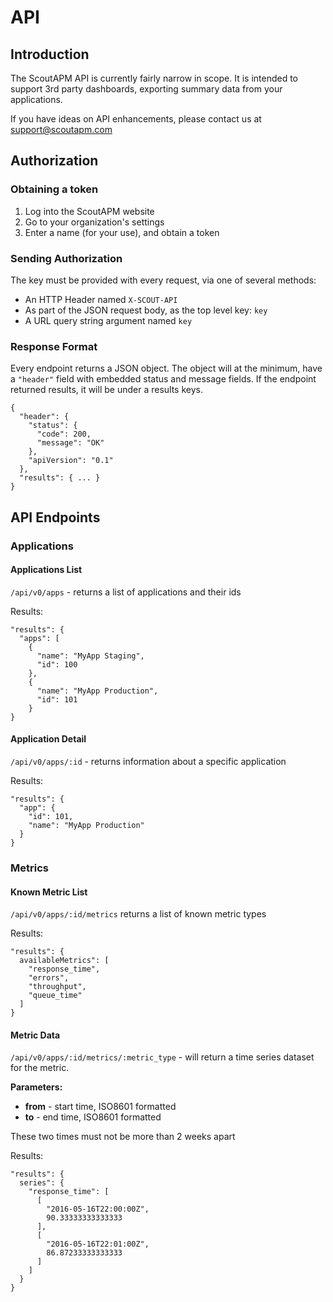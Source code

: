 # API

## Introduction

The ScoutAPM API is currently fairly narrow in scope. It is intended to
support 3rd party dashboards, exporting summary data from your applications.

If you have ideas on API enhancements, please contact us at support@scoutapm.com

## Authorization

### Obtaining a token

1. Log into the ScoutAPM website
2. Go to your organization's settings
3. Enter a name (for your use), and obtain a token

### Sending Authorization

The key must be provided with every request, via one of several methods:

* An HTTP Header named `X-SCOUT-API`
* As part of the JSON request body, as the top level key: `key`
* A URL query string argument named `key`

### Response Format

Every endpoint returns a JSON object. The object will at the minimum,
have a `"header"` field with embedded status and message fields. If the
endpoint returned results, it will be under a results keys.

```
{
  "header": {
    "status": {
      "code": 200,
      "message": "OK"
    },
    "apiVersion": "0.1"
  },
  "results": { ... }
}
```

## API Endpoints

### Applications

#### Applications List

`/api/v0/apps` - returns a list of applications and their ids

Results:

```
"results": {
  "apps": [
    {
      "name": "MyApp Staging",
      "id": 100
    },
    {
      "name": "MyApp Production",
      "id": 101
    }
}
```


#### Application Detail

`/api/v0/apps/:id` - returns information about a specific application

Results:

```
"results": {
  "app": {
    "id": 101,
    "name": "MyApp Production"
  }
}
```

### Metrics

#### Known Metric List

`/api/v0/apps/:id/metrics` returns a list of known metric types

Results:

```
"results": {
  availableMetrics": [
    "response_time",
    "errors",
    "throughput",
    "queue_time"
  ]
}
```


#### Metric Data

`/api/v0/apps/:id/metrics/:metric_type` - will return a time series dataset for the metric.

**Parameters:**

* **from** - start time, ISO8601 formatted
* **to** - end time, ISO8601 formatted

These two times must not be more than 2 weeks apart

Results:

```
"results": {
  series": {
    "response_time": [
      [
        "2016-05-16T22:00:00Z",
        90.33333333333333
      ],
      [
        "2016-05-16T22:01:00Z",
        86.87233333333333
      ]
    ]
  }
}
```
